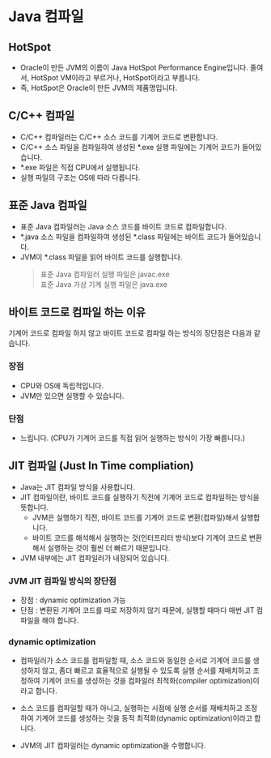 # Java 컴파일

## HotSpot
* Oracle이 만든 JVM의 이름이 Java HotSpot Performance Engine입니다. 줄여서, HotSpot VM이라고 부르거나, HotSpot이라고 부릅니다.
* 즉, HotSpot은 Oracle이 만든 JVM의 제품명입니다.

## C/C++ 컴파일
* C/C++ 컴파일러는 C/C++ 소스 코드를 기계어 코드로 변환합니다.
* C/C++ 소스 파일을 컴파일하여 생성된 *.exe 실행 파일에는 기계어 코드가 들어있습니다.
* *.exe 파일은 직접 CPU에서 실행됩니다.
* 실행 파일의 구조는 OS에 따라 다릅니다.

## 표준 Java 컴파일
* 표준 Java 컴파일러는 Java 소스 코드를 바이트 코드로 컴파일합니다.
* *.java 소스 파일을 컴파일하여 생성된 *.class 파일에는 바이트 코드가 들어있습니다.
* JVM이 *.class 파일을 읽어 바이트 코드를 실행합니다.
    > 표준 Java 컴파일러 실행 파일은 javac.exe<br/>
    표준 Java 가상 기계 실행 파일은 java.exe

## 바이트 코드로 컴파일 하는 이유
기계어 코드로 컴파일 하지 않고 바이트 코드로 컴파일 하는 방식의 장단점은 다음과 같습니다.

### 장점
* CPU와 OS에 독립적입니다.
* JVM만 있으면 실행할 수 있습니다.

### 단점
* 느립니다. (CPU가 기계어 코드를 직접 읽어 실행하는 방식이 가장 빠릅니다.)

## JIT 컴파일 (Just In Time compliation)
* Java는 JIT 컴파일 방식을 사용합니다.
* JIT 컴파일이란, 바이트 코드를 실행하기 직전에 기계어 코드로 컴파일하는 방식을 뜻합니다.
    * JVM은 실행하기 직전, 바이트 코드를 기계어 코드로 변환(컴파일)해서 실행합니다.
    * 바이트 코드를 해석해서 실행하는 것(인터프리터 방식)보다 기계어 코드로 변환해서 실행하는 것이 훨씬 더 빠르기 때문입니다.
* JVM 내부에는 JIT 컴파일러가 내장되어 있습니다.

### JVM JIT 컴파일 방식의 장단점
* 장점 : dynamic optimization 가능
* 단점 : 변환된 기계어 코드를 따로 저장하지 않기 때문에, 실행할 때마다 매번 JIT 컴파일을 해야 합니다.

### dynamic optimization
* 컴파일러가 소스 코드를 컴파일할 때, 소스 코드와 동일한 순서로 기계어 코드를 생성하지 않고,
좀더 빠르고 효율적으로 실행될 수 있도록 실행 순서를 재배치하고 조정하여 기계어 코드를 생성하는 것을
컴파일러 최적화(compiler optimization)이라고 합니다.

* 소스 코드를 컴파일할 때가 아니고, 실행하는 시점에 실행 순서를 재배치하고 조정하여 기계어 코드를 생성하는 것을
동적 최적화(dynamic optimization)이라고 합니다.
* JVM의 JIT 컴파일러는 dynamic optimization을 수행합니다.